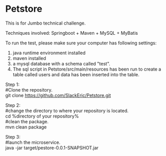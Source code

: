 # Petstore
This is for Jumbo technical challenge.

Techniques involved: Springboot + Maven + MySQL + MyBatis

To run the test, please make sure your computer has following settings:
1. java runtime environment installed
2. maven installed
3. a mysql database with a schema called "test".
4. The sql script in Petstore/src/main/resources has been run to create a table called users and data has been inserted into the table.

Step 1:<br/>
#Clone the repository.<br/>
git clone https://github.com/SlackEric/Petstore.git

Step 2:<br/>
#change the directory to where your repository is located.<br/>
cd %directory of your repository%<br/>
#clean the package.<br/>
mvn clean package<br/>

Step 3:<br/>
#launch the microservice.<br/>
java -jar target/pestore-0.0.1-SNAPSHOT.jar<br/>
